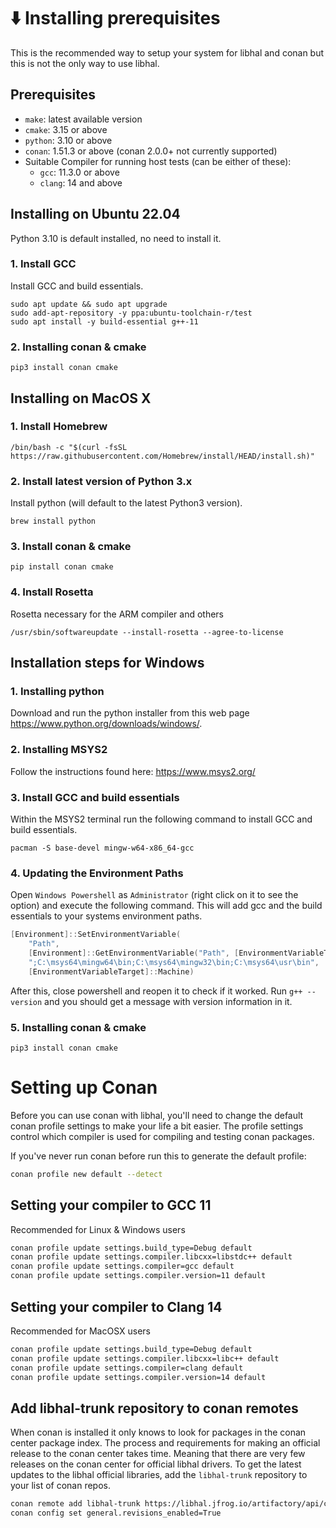 # ⬇️ Installing prerequisites

This is the recommended way to setup your system for libhal and conan but this
is not the only way to use libhal.

## Prerequisites

- `make`: latest available version
- `cmake`: 3.15 or above
- `python`: 3.10 or above
- `conan`: 1.51.3 or above (conan 2.0.0+ not currently supported)
- Suitable Compiler for running host tests (can be either of these):
    - `gcc`: 11.3.0 or above
    - `clang`: 14 and above

## Installing on Ubuntu 22.04

Python 3.10 is default installed, no need to install it.

### 1. Install GCC

Install GCC and build essentials.

```
sudo apt update && sudo apt upgrade
sudo add-apt-repository -y ppa:ubuntu-toolchain-r/test
sudo apt install -y build-essential g++-11
```

### 2. Installing conan & cmake

```
pip3 install conan cmake
```

## Installing on MacOS X

### 1. Install Homebrew

```
/bin/bash -c "$(curl -fsSL https://raw.githubusercontent.com/Homebrew/install/HEAD/install.sh)"
```

### 2. Install latest version of Python 3.x

Install python (will default to the latest Python3 version).

```
brew install python
```

### 3. Install conan & cmake

```
pip install conan cmake
```

### 4. Install Rosetta

Rosetta necessary for the ARM compiler and others

```
/usr/sbin/softwareupdate --install-rosetta --agree-to-license
```

## Installation steps for Windows

### 1. Installing python

Download and run the python installer from this web page
https://www.python.org/downloads/windows/.

### 2. Installing MSYS2

Follow the instructions found here: https://www.msys2.org/

### 3. Install GCC and build essentials

Within the MSYS2 terminal run the following command to install GCC and
build essentials.

```
pacman -S base-devel mingw-w64-x86_64-gcc
```

### 4. Updating the Environment Paths

Open `Windows Powershell` as `Administrator` (right click on it to see the
option) and execute the following command. This will add gcc and the build
essentials to your systems environment paths.

```PowerShell
[Environment]::SetEnvironmentVariable(
    "Path",
    [Environment]::GetEnvironmentVariable("Path", [EnvironmentVariableTarget]::Machine) +
    ";C:\msys64\mingw64\bin;C:\msys64\mingw32\bin;C:\msys64\usr\bin",
    [EnvironmentVariableTarget]::Machine)
```

After this, close powershell and reopen it to check if it worked. Run
`g++ --version` and you should get a message with version information in it.

### 5. Installing conan & cmake

```
pip3 install conan cmake
```

# Setting up Conan

Before you can use conan with libhal, you'll need to change the default conan
profile settings to make your life a bit easier. The profile settings control
which compiler is used for compiling and testing conan packages.

If you've never run conan before run this to generate the default profile:

```bash
conan profile new default --detect
```

## Setting your compiler to GCC 11

Recommended for Linux & Windows users

```bash
conan profile update settings.build_type=Debug default
conan profile update settings.compiler.libcxx=libstdc++ default
conan profile update settings.compiler=gcc default
conan profile update settings.compiler.version=11 default
```

## Setting your compiler to Clang 14

Recommended for MacOSX users

```bash
conan profile update settings.build_type=Debug default
conan profile update settings.compiler.libcxx=libc++ default
conan profile update settings.compiler=clang default
conan profile update settings.compiler.version=14 default
```

## Add libhal-trunk repository to conan remotes

When conan is installed it only knows to look for packages in the conan center
package index. The process and requirements for making an official release to
the conan center takes time. Meaning that there are very few releases on the
conan center for official libhal drivers. To get the latest updates to the libhal
official libraries, add the `libhal-trunk` repository to your list of conan
repos.

```bash
conan remote add libhal-trunk https://libhal.jfrog.io/artifactory/api/conan/trunk-conan --insert
conan config set general.revisions_enabled=True
```
